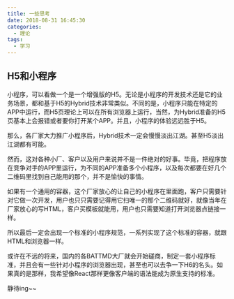 ```yaml
---
title: 一些思考
date: 2018-08-31 16:45:30
categories:
  - 理论
tags:
  - 学习
---
```


## H5和小程序

小程序，可以看做一个是一个增强版的H5。无论是小程序的开发技术还是它的业务场景，都和基于H5的Hybrid技术非常类似。不同的是，小程序只能在特定的APP中运行，而H5页理论上可以在所有浏览器上运行，当然，为Hybrid准备的H5页基本上会报错或者要你打开某个APP。并且，小程序的体验远远胜于H5。

那么，各厂家大力推广小程序后，Hybrid技术一定会慢慢淡出江湖。甚至H5淡出江湖都有可能。

然而，这对各种小厂、客户以及用户来说并不是一件绝对的好事。毕竟，把程序放在竞争对手的APP里运行，为不同的APP准备多个小程序，以及每次都要在好几个二维码里找到自己能用的那个，并不是愉快的事情。

如果有一个通用的容器，这个厂家放心的让自己的小程序在里面跑，客户只需要针对它做一次开发，用户也只只需要记得用它扫唯一的那个二维码就好，就像当年在厂家放心的写HTML，客户买模板就能用，用户也只需要知道打开浏览器点链接一样。

所以最后一定会出现一个标准的小程序规范，一系列实现了这个标准的容器，就跟HTML和浏览器一样。

或许在不远的将来，国内的各BATTMD大厂就会开始磋商，制定一套小程序标准，并且会有一些针对小程序的浏览器出现，甚至也可以去争一下H6的名头。如果真的是那样，我希望像React那样更像客户端的语法能成为原生支持的标准。

静待ing~~
